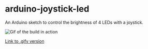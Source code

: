 # arduino-joystick-led
An Arduino sketch to control the brightness of 4 LEDs with a joystick.

![Gif of the build in action](https://i.imgur.com/saYuSPc.gif)

[Link to .gifv version](https://i.imgur.com/saYuSPc.gifv)
